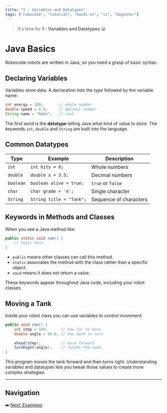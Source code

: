 ```yaml
---
title: "1 - Variables and Datatypes"
tags: ["robocode", "tutorial", "hands-on", "cs", "beginner"]
---
```


> It's time for **1 - Variables and Datatypes** 😀
# Java Basics

Robocode robots are written in Java, so you need a grasp of basic syntax.

## Declaring Variables

Variables store data. A declaration lists the *type* followed by the variable name:

```java
int energy = 100;       // whole number
double speed = 8.0;     // decimal number
String name = "Robo";   // text
```

The first word is the **datatype** telling Java what kind of value to store. The keywords `int`, `double` and `String` are built into the language.

## Common Datatypes

| Type    | Example           | Description                      |
|---------|------------------|----------------------------------|
| `int`   | `int hits = 0;`   | Whole numbers
| `double`| `double x = 3.5;` | Decimal numbers
| `boolean` | `boolean alive = true;` | `true` or `false`
| `char`  | `char grade = 'A';` | Single character
| `String`| `String title = "Tank";` | Sequence of characters

## Keywords in Methods and Classes

When you see a Java method like:

```java
public static void run() {
    // logic here
}
```

- `public` means other classes can call this method.
- `static` associates the method with the class rather than a specific object.
- `void` means it does not return a value.

These keywords appear throughout Java code, including your robot classes.

## Moving a Tank

Inside your robot class you can use variables to control movement:

```java
public void run() {
    int step = 100;      // how far to move
    double angle = 90.0; // how much to turn

    ahead(step);         // move forward
    turnRight(angle);    // rotate the tank
}
```

This program moves the tank forward and then turns right. Understanding variables and datatypes lets you tweak those values to create more complex strategies.

---

## Navigation

➡️ [Next: Examples](/robocode/Day-3/01_datatype_examples)
